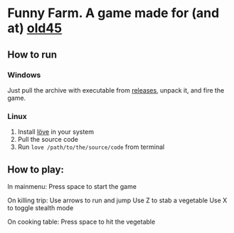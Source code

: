 # Funny Farm. A game made for (and at) [old45](http://old48.com/)

## How to run

### Windows

Just pull the archive with executable from [releases](https://github.com/Vladeeg/old45/releases/tag/v1.0.0),
unpack it, and fire the game.

### Linux

1. Install [löve](https://www.love2d.org) in your system
2. Pull the source code
3. Run `love /path/to/the/source/code` from terminal

## How to play:

In mainmenu:
Press space to start the game

On killing trip:
Use arrows to run and jump
Use Z to stab a vegetable
Use X to toggle stealth mode

On cooking table:
Press space to hit the vegetable
